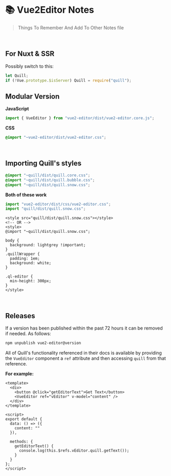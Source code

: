 # :books: Vue2Editor Notes

> Things To Remember And Add To Other Notes file

<br>

## For Nuxt & SSR

Possibly switch to this:

```js
let Quill;
if (!Vue.prototype.$isServer) Quill = require("quill");
```

## Modular Version

**JavaScript**

```js
import { VueEditor } from "vue2-editor/dist/vue2-editor.core.js";
```

**CSS**

```css
@import "~vue2-editor/dist/vue2-editor.css";
```

<br>

## Importing Quill's styles

```css
@import "~quill/dist/quill.core.css";
@import "~quill/dist/quill.bubble.css";
@import "~quill/dist/quill.snow.css";
```

**Both of these work**

```js
import "vue2-editor/dist/css/vue2-editor.css";
import "quill/dist/quill.snow.css";
```

```vue
<style src="quill/dist/quill.snow.css"></style>
<!-- OR -->
<style>
@import "~quill/dist/quill.snow.css";

body {
  background: lightgrey !important;
}
.quillWrapper {
  padding: 1em;
  background: white;
}

.ql-editor {
  min-height: 300px;
}
</style>
```

<br>

## Releases

If a version has been published within the past 72 hours it can be removed if needed.
As follows:

```bash
npm unpublish vue2-editor@version
```

<!-- NOTE: Add this to Vue2Editor Docs -->

All of Quill's functionality referenced in their docs is available by providing the `VueEditor` component a `ref` attribute and then accessing `quill` from that reference.

**For example:**

```vue
<template>
  <div>
    <button @click="getEditorText">Get Text</button>
    <VueEditor ref="vEditor" v-model="content" />
  </div>
</template>

<script>
export default {
  data: () => ({
    content: ""
  }),

  methods: {
    getEditorText() {
      console.log(this.$refs.vEditor.quill.getText());
    }
  }
};
</script>
```
